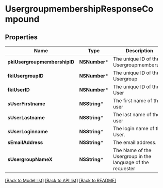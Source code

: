 # UsergroupmembershipResponseCompound

## Properties
Name | Type | Description | Notes
------------ | ------------- | ------------- | -------------
**pkiUsergroupmembershipID** | **NSNumber*** | The unique ID of the Usergroupmembership | 
**fkiUsergroupID** | **NSNumber*** | The unique ID of the Usergroup | 
**fkiUserID** | **NSNumber*** | The unique ID of the User | 
**sUserFirstname** | **NSString*** | The first name of the user | 
**sUserLastname** | **NSString*** | The last name of the user | 
**sUserLoginname** | **NSString*** | The login name of the User. | 
**sEmailAddress** | **NSString*** | The email address. | [optional] 
**sUsergroupNameX** | **NSString*** | The Name of the Usergroup in the language of the requester | 

[[Back to Model list]](../README.md#documentation-for-models) [[Back to API list]](../README.md#documentation-for-api-endpoints) [[Back to README]](../README.md)



